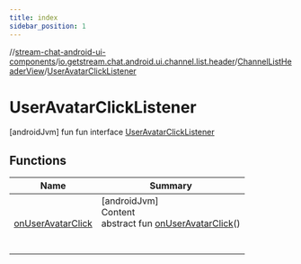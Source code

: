 ```yaml
---
title: index
sidebar_position: 1
---
```

//[stream-chat-android-ui-components](../../../../index.md)/[io.getstream.chat.android.ui.channel.list.header](../../index.md)/[ChannelListHeaderView](../index.md)/[UserAvatarClickListener](index.md)



# UserAvatarClickListener  
 [androidJvm] fun fun interface [UserAvatarClickListener](index.md)   


## Functions  
  
|  Name |  Summary | 
|---|---|
| <a name="io.getstream.chat.android.ui.channel.list.header/ChannelListHeaderView.UserAvatarClickListener/onUserAvatarClick/#/PointingToDeclaration/"></a>[onUserAvatarClick](onUserAvatarClick.md)| <a name="io.getstream.chat.android.ui.channel.list.header/ChannelListHeaderView.UserAvatarClickListener/onUserAvatarClick/#/PointingToDeclaration/"></a>[androidJvm]  <br/>Content  <br/>abstract fun [onUserAvatarClick](onUserAvatarClick.md)()  <br/><br/><br/>|

